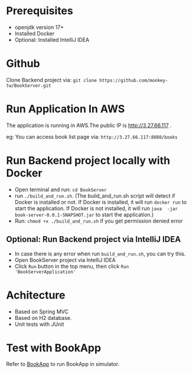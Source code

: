 # Prerequisites
- openjdk version 17+
- Installed Docker
- Optional: Installed IntelliJ IDEA

# Github
Clone Backend project via: `git clone https://github.com/monkey-tw/BookServer.git`

# Run Application In AWS
The application is running in AWS.The public IP is http://3.27.66.117 . 

eg: You can access book list page via: `http://3.27.66.117:8080/books`

# Run Backend project locally with Docker
- Open terminal and run: `cd BookServer`
- run `./build_and_run.sh`. (The build_and_run.sh script will detect if Docker is installed or not. If Docker is installed, it will run `docker run` to start the application. If Docker is not installed, it will run `java  -jar book-server-0.0.1-SNAPSHOT.jar` to start the application.)
- Run: `chmod +x ./build_and_run.sh` if you get permission denied error

## Optional: Run Backend project via IntelliJ IDEA
- In case there is any error when run `build_and_run.sh`, you can try this.
- Open BookServer project via IntelliJ IDEA
- Click `Run` button in the top menu, then click `Run 'BookServerApplication'`

# Achitecture
- Based on Spring MVC
- Based on H2 database.
- Unit tests with JUnit

# Test with BookApp
Refer to [BookApp](https://github.com/monkey-tw/BookApp.git) to run BookApp in simulator.
